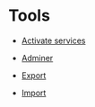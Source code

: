 Tools
=====

* [ Activate services](configuration/tools/activate_services/activate_services.md)

* [ Adminer](configuration/tools/adminer/adminer.md)

* [ Export](configuration/tools/export//export.md)

* [ Import](configuration/tools/import/import.md)
